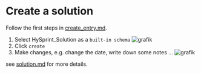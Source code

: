 # Create a solution

Follow the first  steps in [create_entry.md](create_entry.md).

1. Select HySprint_Solution as a `built-in schema` ![grafik](https://github.com/RoteKekse/nomad-hysprint/assets/36420750/9caff25d-4ac9-43e3-b153-664dd1ac845f)
2. Click `create`
3. Make changes, e.g. change the date, write down some notes ... ![grafik](https://github.com/RoteKekse/nomad-hysprint/assets/36420750/9cfcea90-6711-481c-b559-1c935bfbba75)

see [solution.md](../references/solution.md) for more details.


